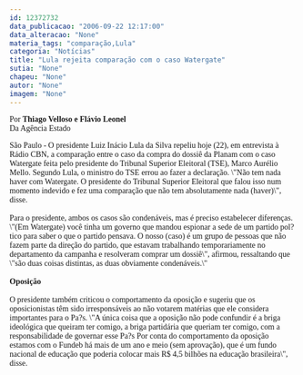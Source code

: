 ```yaml
---
id: 12372732
data_publicacao: "2006-09-22 12:17:00"
data_alteracao: "None"
materia_tags: "comparação,Lula"
categoria: "Notícias"
title: "Lula rejeita comparação com o caso Watergate"
sutia: "None"
chapeu: "None"
autor: "None"
imagem: "None"
---
```

<p><P><FONT face=Verdana>Por<STRONG> Thiago Velloso e Flávio Leonel<BR></STRONG>Da Agência Estado</FONT></P><FONT face=Verdana></p>
<p><P>São Paulo - O presidente Luiz Inácio Lula da Silva repeliu hoje (22), em entrevista à Rádio CBN, a comparação entre o caso da compra do dossiê da Planam com o caso Watergate feita pelo presidente do Tribunal Superior Eleitoral (TSE), Marco Aurélio Mello. Segundo Lula, o ministro do TSE errou ao fazer a declaração. \"Não tem nada haver com Watergate. O presidente do Tribunal Superior Eleitoral que falou isso num momento indevido e fez uma comparação que não tem absolutamente nada (haver)\", disse.<BR><BR>Para o presidente, ambos os casos são condenáveis, mas é preciso estabelecer diferenças. \"(Em Watergate) você tinha um governo que mandou espionar a sede de um partido pol?tico para saber o que o partido pensava. O nosso (caso) é um grupo de pessoas que não fazem parte da direção do partido, que estavam trabalhando temporariamente no departamento da campanha e resolveram comprar um dossiê\", afirmou, ressaltando que \"são duas coisas distintas, as duas obviamente condenáveis.\"<BR><BR><B>Oposição</B><BR><BR>O presidente também criticou o comportamento da oposição e sugeriu que os oposicionistas têm sido irresponsáveis ao não votarem matérias que ele considera importantes para o Pa?s. \"A única coisa que a oposição não pode confundir é a briga ideológica que queiram ter comigo, a briga partidária que queriam ter comigo, com a responsabilidade de governar esse Pa?s Por conta do comportamento da oposição estamos com o Fundeb há mais de um ano e meio (sem aprovação), que é um fundo nacional de educação que poderia colocar mais R$ 4,5 bilhões na educação brasileira\", disse.</P></FONT> </p>
